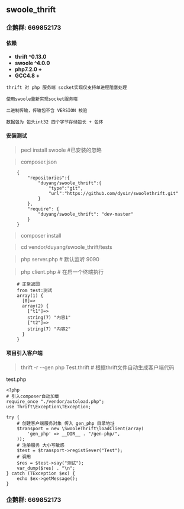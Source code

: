 ## swoole_thrift 

### 企鹅群: 669852173

#### 依赖
- **thrift ^0.13.0**
- **swoole ^4.0.0**
- **php7.2.0 +**
- **GCC4.8 +**

```
thrift 对 php 服务端 socket实现仅支持单进程阻塞处理

使用swoole重新实现socket服务端

二进制传输，传输包不含 VERSION 校验

数据包为 包头int32 四个字节存储包长 + 包体
```


#### 安装测试

> pecl install swoole #已安装的忽略

> composer.json


```
    {
        "repositories":{
            "duyang/swoole_thrift":{
                "type":"git",
                "url":"https://github.com/dysir/swoolethrift.git"
            }
        },
        "require": {
            "duyang/swoole_thrift": "dev-master"
        }
    }

```
>  composer install

>  cd vendor/duyang/swoole_thrift/tests

>  php server.php # 默认监听 9090

> php client.php   # 在启一个终端执行


``` 
    # 正常返回
    from test:测试
    array(1) {
      [0]=>
      array(2) {
        ["t1"]=>
        string(7) "内容1"
        ["t2"]=>
        string(7) "内容2"
      }
    }
```

#### 项目引入客户端

> thrift -r --gen php Test.thrift # 根据thrift文件自动生成客户端代码

test.php
```
<?php
# 引入composer自动加载 
require_once "./vendor/autoload.php";
use Thrift\Exception\TException;

try {
    # 创建客户端服务对象 传入 gen_php 目录地址
    $transport = new \SwooleThrift\loadClient(array(
        'gen_php' => __DIR__ . "/gen-php/",
    ));
    # 注册服务 大小写敏感
    $test = $transport->registSever("Test");
    # 调用
    $res = $test->say("测试");
    var_dump($res) . "\n";
} catch (TException $ex) {
    echo $ex->getMessage();
}

```


### 企鹅群: 669852173
